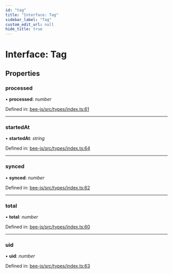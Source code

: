```yaml
---
id: "tag"
title: "Interface: Tag"
sidebar_label: "Tag"
custom_edit_url: null
hide_title: true
---
```


# Interface: Tag

## Properties

### processed

• **processed**: *number*

Defined in: [bee-js/src/types/index.ts:61](https://github.com/ethersphere/bee-js/blob/8087a81/src/types/index.ts#L61)

___

### startedAt

• **startedAt**: *string*

Defined in: [bee-js/src/types/index.ts:64](https://github.com/ethersphere/bee-js/blob/8087a81/src/types/index.ts#L64)

___

### synced

• **synced**: *number*

Defined in: [bee-js/src/types/index.ts:62](https://github.com/ethersphere/bee-js/blob/8087a81/src/types/index.ts#L62)

___

### total

• **total**: *number*

Defined in: [bee-js/src/types/index.ts:60](https://github.com/ethersphere/bee-js/blob/8087a81/src/types/index.ts#L60)

___

### uid

• **uid**: *number*

Defined in: [bee-js/src/types/index.ts:63](https://github.com/ethersphere/bee-js/blob/8087a81/src/types/index.ts#L63)
